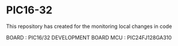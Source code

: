# PIC16-32
This repository has created for the monitoring local changes in code

BOARD : PIC16/32 DEVELOPMENT BOARD 
MCU   : PIC24FJ128GA310

